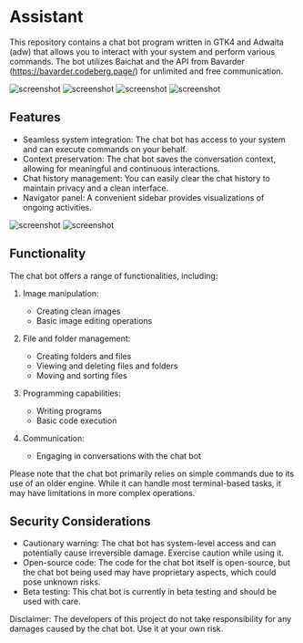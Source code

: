 # Assistant

This repository contains a chat bot program written in GTK4 and Adwaita (adw) that allows you to interact with your system and perform various commands. The bot utilizes Baichat and the API from Bavarder (https://bavarder.codeberg.page/) for unlimited and free communication.

![screenshot](https://github.com/qwersyk/Assistant/firefox-adwaita-gnome-theme/raw/main/Screenshot/screenshot1.png#gh-light-mode-only)
![screenshot](https://github.com/qwersyk/Assistant/firefox-adwaita-gnome-theme/raw/main/Screenshot/screenshot2.png#gh-dark-mode-only)
![screenshot](https://github.com/qwersyk/Assistant/firefox-adwaita-gnome-theme/raw/main/Screenshot/screenshot3.png#gh-light-mode-only)
![screenshot](https://github.com/qwersyk/Assistant/firefox-adwaita-gnome-theme/raw/main/Screenshot/screenshot4.png#gh-dark-mode-only)


## Features

- Seamless system integration: The chat bot has access to your system and can execute commands on your behalf.
- Context preservation: The chat bot saves the conversation context, allowing for meaningful and continuous interactions.
- Chat history management: You can easily clear the chat history to maintain privacy and a clean interface.
- Navigator panel: A convenient sidebar provides visualizations of ongoing activities.



![screenshot](https://github.com/qwersyk/Assistant/firefox-adwaita-gnome-theme/raw/main/Screenshot/screenshot5.png#gh-light-mode-only)
![screenshot](https://github.com/qwersyk/Assistant/firefox-adwaita-gnome-theme/raw/main/Screenshot/screenshot6.png#gh-dark-mode-only)

## Functionality

The chat bot offers a range of functionalities, including:

1. Image manipulation:
   - Creating clean images
   - Basic image editing operations

2. File and folder management:
   - Creating folders and files
   - Viewing and deleting files and folders
   - Moving and sorting files

3. Programming capabilities:
   - Writing programs
   - Basic code execution

4. Communication:
   - Engaging in conversations with the chat bot

Please note that the chat bot primarily relies on simple commands due to its use of an older engine. While it can handle most terminal-based tasks, it may have limitations in more complex operations.

## Security Considerations

- Cautionary warning: The chat bot has system-level access and can potentially cause irreversible damage. Exercise caution while using it.
- Open-source code: The code for the chat bot itself is open-source, but the chat bot being used may have proprietary aspects, which could pose unknown risks.
- Beta testing: This chat bot is currently in beta testing and should be used with care.

Disclaimer: The developers of this project do not take responsibility for any damages caused by the chat bot. Use it at your own risk.


